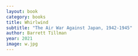 ```yaml
---
layout: book
category: books
title: Whirlwind
subtitle: "The Air War Against Japan, 1942-1945"
author: Barrett Tillman
year: 2021
image: w.jpg
---
```

